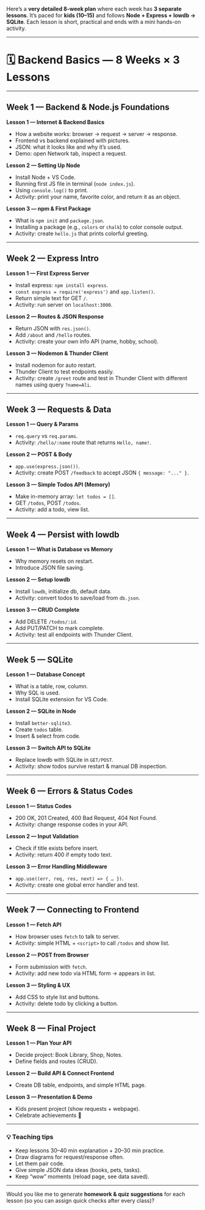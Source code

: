 Here’s a **very detailed 8-week plan** where each week has **3 separate lessons**.
It’s paced for **kids (10–15)** and follows **Node + Express + lowdb → SQLite**.
Each lesson is short, practical and ends with a mini hands-on activity.

---

# 🗓️ Backend Basics — 8 Weeks × 3 Lessons

---

## **Week 1 — Backend & Node.js Foundations**

**Lesson 1 — Internet & Backend Basics**

* How a website works: browser → request → server → response.
* Frontend vs backend explained with pictures.
* JSON: what it looks like and why it’s used.
* Demo: open Network tab, inspect a request.

**Lesson 2 — Setting Up Node**

* Install Node + VS Code.
* Running first JS file in terminal (`node index.js`).
* Using `console.log()` to print.
* Activity: print your name, favorite color, and return it as an object.

**Lesson 3 — npm & First Package**

* What is `npm init` and `package.json`.
* Installing a package (e.g., `colors` or `chalk`) to color console output.
* Activity: create `hello.js` that prints colorful greeting.

---

## **Week 2 — Express Intro**

**Lesson 1 — First Express Server**

* Install express: `npm install express`.
* `const express = require('express')` and `app.listen()`.
* Return simple text for GET `/`.
* Activity: run server on `localhost:3000`.

**Lesson 2 — Routes & JSON Response**

* Return JSON with `res.json()`.
* Add `/about` and `/hello` routes.
* Activity: create your own info API (name, hobby, school).

**Lesson 3 — Nodemon & Thunder Client**

* Install nodemon for auto restart.
* Thunder Client to test endpoints easily.
* Activity: create `/greet` route and test in Thunder Client with different names using query `?name=Ali`.

---

## **Week 3 — Requests & Data**

**Lesson 1 — Query & Params**

* `req.query` vs `req.params`.
* Activity: `/hello/:name` route that returns `Hello, name!`.

**Lesson 2 — POST & Body**

* `app.use(express.json())`.
* Activity: create POST `/feedback` to accept JSON `{ message: "..." }`.

**Lesson 3 — Simple Todos API (Memory)**

* Make in-memory array: `let todos = []`.
* GET `/todos`, POST `/todos`.
* Activity: add a todo, view list.

---

## **Week 4 — Persist with lowdb**

**Lesson 1 — What is Database vs Memory**

* Why memory resets on restart.
* Introduce JSON file saving.

**Lesson 2 — Setup lowdb**

* Install `lowdb`, initialize db, default data.
* Activity: convert todos to save/load from `db.json`.

**Lesson 3 — CRUD Complete**

* Add DELETE `/todos/:id`.
* Add PUT/PATCH to mark complete.
* Activity: test all endpoints with Thunder Client.

---

## **Week 5 — SQLite**

**Lesson 1 — Database Concept**

* What is a table, row, column.
* Why SQL is used.
* Install SQLite extension for VS Code.

**Lesson 2 — SQLite in Node**

* Install `better-sqlite3`.
* Create `todos` table.
* Insert & select from code.

**Lesson 3 — Switch API to SQLite**

* Replace lowdb with SQLite in `GET/POST`.
* Activity: show todos survive restart & manual DB inspection.

---

## **Week 6 — Errors & Status Codes**

**Lesson 1 — Status Codes**

* 200 OK, 201 Created, 400 Bad Request, 404 Not Found.
* Activity: change response codes in your API.

**Lesson 2 — Input Validation**

* Check if title exists before insert.
* Activity: return 400 if empty todo text.

**Lesson 3 — Error Handling Middleware**

* `app.use((err, req, res, next) => { … })`.
* Activity: create one global error handler and test.

---

## **Week 7 — Connecting to Frontend**

**Lesson 1 — Fetch API**

* How browser uses `fetch` to talk to server.
* Activity: simple HTML + `<script>` to call `/todos` and show list.

**Lesson 2 — POST from Browser**

* Form submission with `fetch`.
* Activity: add new todo via HTML form → appears in list.

**Lesson 3 — Styling & UX**

* Add CSS to style list and buttons.
* Activity: delete todo by clicking a button.

---

## **Week 8 — Final Project**

**Lesson 1 — Plan Your API**

* Decide project: Book Library, Shop, Notes.
* Define fields and routes (CRUD).

**Lesson 2 — Build API & Connect Frontend**

* Create DB table, endpoints, and simple HTML page.

**Lesson 3 — Presentation & Demo**

* Kids present project (show requests + webpage).
* Celebrate achievements 🎉

---

### 💡 Teaching tips

* Keep lessons 30–40 min explanation + 20–30 min practice.
* Draw diagrams for request/response often.
* Let them pair code.
* Give simple JSON data ideas (books, pets, tasks).
* Keep “wow” moments (reload page, see data saved).

---

Would you like me to generate **homework & quiz suggestions** for each lesson (so you can assign quick checks after every class)?

